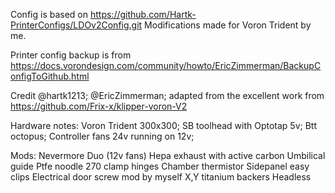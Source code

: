 Config is based on https://github.com/Hartk-PrinterConfigs/LDOv2Config.git
Modifications made for Voron Trident by me.

Printer config backup is from
https://docs.vorondesign.com/community/howto/EricZimmerman/BackupConfigToGithub.html

Credit
@hartk1213; 
@EricZimmerman; 
adapted from the excellent work from https://github.com/Frix-x/klipper-voron-V2

Hardware notes: 
Voron Trident 300x300; 
SB toolhead with Optotap 5v; 
Btt octopus; 
Controller fans 24v running on 12v;

Mods:
Nevermore Duo (12v fans)
Hepa exhaust with active carbon
Umbilical guide
Ptfe noodle
270 clamp hinges
Chamber thermistor
Sidepanel easy clips
Electrical door screw mod by myself
X,Y titanium backers
Headless
